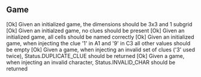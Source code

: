 ## Game    
[Ok] Given an initialized game, the dimensions should be 3x3 and 1 subgrid
[Ok] Given an initialzed game, no clues should be present
[Ok] Given an initialized game, all cells should be named correctly
[Ok] Given an initialized game, when injecting the clue '1' in A1 and '9' in C3 all other values should be empty
[Ok] Given a game, when injecting an invalid set of clues ('3' used twice), Status.DUPLICATE_CLUE should be returned
[Ok] Given a game, when injecting an invalid character, Status.INVALID_CHAR should be returned
